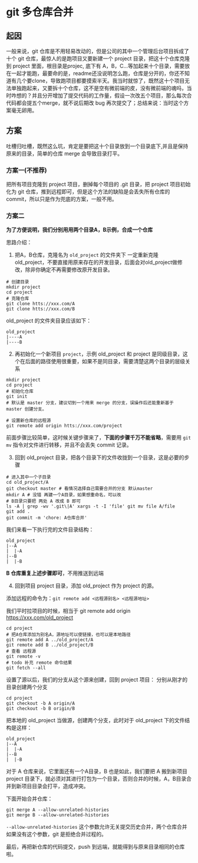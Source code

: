 # git 多仓库合并

## 起因
一般来说，git 仓库是不用轻易改动的，但是公司的其中一个管理后台项目拆成了十个 git 仓库，最惊人的是跑项目又要新建一个 project 目录，把这十个仓库克隆到 project 里面，根目录是projec, 底下有 A，B，C...等加起来十个目录，需要放在一起才能跑，最要命的是，readme还没说明怎么跑，仓库是分开的，你还不知道有几个要clone，导致跑项目都要摸索半天。我当时就惊了，既然这十个项目无法单独跑起来，又要拆十个仓库，这不是空有微前端的皮，没有微前端的魂吗，当时咋想的？并且分开增加了提交代码的工作量，假设一次改五个项目，那么每次合代码都会提五个merge，就不说后期改 bug 再次提交了；总结来说：当时这个方案毫无卵用。

## 方案
吐槽归吐槽，既然这么坑，肯定是要把这十个目录放到一个目录底下,并且是保持原来的目录，简单的仓库 merge 会导致目录打平。
### 方案一(不推荐)
把所有项目克隆到 project 项目，删掉每个项目的 .git 目录，把 project 项目初始化为 git 仓库，推到远程即可，但是这个方法的缺陷是会丢失所有仓库的commit，所以只是作为兜底的方案，一般不用。

### 方案二
**为了方便说明，我们分别用用两个目录A，B示例，合成一个仓库**

思路介绍：
1. 把A，B仓库，克隆名为 `old_project` 的文件夹下
一定重新克隆 old_project，不要直接用原来存在的开发目录，后面会对old_project做修改，除非你确定不再需要修改原开发目录。
```shell
# 创建目录
mkdir project 
cd project
# 克隆仓库
git clone htts://xxx.com/A
git clone htts://xxx.com/B
```

old_project 的文件夹目录应该如下：

```text
old_project
|----A
|----B
```

2. 再初始化一个新项目 `project`，示例 old_project 和 project 是同级目录，这个在后面的路径使用很重要，如果不是同目录，需要清楚这两个目录的层级关系

```shell
mkdir project
cd project
# 初始化仓库
git init
# 默认是 master 分支，建议切到一个用来 merge 的分支，误操作后还能重新基于 master 创建分支。

# 设置新仓库的远程源
git remote add origin htts://xxx.com/project
```

前面步骤比较简单，这时候关键步骤来了，**下面的步骤千万不能省略**，需要用 `git mv` 指令对文件进行转移，并且不会丢失 commit 记录。

3. 回到 old_project 目录，把各个目录下的文件收拢到一个目录，这是必要的步骤

```shell
# 进入其中一个子目录
cd old_project/A
git checkout master # 看情况选择自己需要合并的分支 默认master
mkdir A # 没错 再建一个A目录，如果想重命名，可以改
# B目录只要把 两处 A 改成 B 即可
ls -A | grep -wv '.git\|A' xargs -t -I 'file' git mv file A/file
git add .
git commit -m 'chore: A仓库合并'
```
我们来看一下执行完的文件目录结构：

```text
old_project
|--A
|  |-A
|--B
|  |-B
```

**B 仓库重复上述步骤即可**，不用推送到远端

4. 回到项目 project 目录，添加 old_project 作为 project 的源。

添加远程的命令为：`git remote add <远程源别名> <远程源地址>`

我们平时拉项目的时候，相当于 git remote add origin https://xxx.com/old_project
```shell
cd project
# 把A仓库添加为别名A，源地址可以使链接，也可以是本地路径
git remote add A ../old_project/A
git remote add B ../old_project/B
# 查看 远程源
git remote -v
# todo 补充 remote 命令结果
git fetch --all
```

设置了源以后，我们的分支从这个源来创建，回到 project 项目：
分别从刚才的目录创建两个分支

```shell
cd project
git checkout -b A origin/A
git checkout -b B origin/B
```

把本地的 old_project 当做源，创建两个分支，此时对于 old_project 下的文件结构是这样：

```text
old_project
|--A
|  |-A
|--B
|  |-B
```
对于 A 仓库来说，它里面还有一个A目录，B 也是如此，我们要把 A 搬到新项目 project 目录下，就必须对其进行打包为一个目录，否则合并的时候，A，B目录合并到新项目目录会打平，造成冲突。

下面开始合并仓库：
```shell
git merge A --allow-unrelated-histories 
git merge B --allow-unrelated-histories 
```

`--allow-unrelated-histories` 这个参数允许无关提交历史合并，两个仓库合并如果没有这个参数，git 是拒绝合并过程的。

最后，再把新仓库的代码提交，push 到远端，就能得到与原来目录相同的仓库啦。








